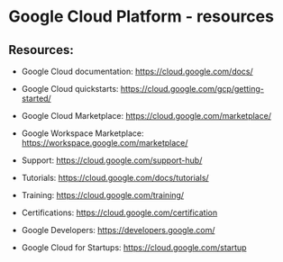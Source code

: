 # Google Cloud Platform - resources
	
## Resources:
- Google Cloud documentation:
https://cloud.google.com/docs/

- Google Cloud quickstarts:
https://cloud.google.com/gcp/getting-started/

- Google Cloud Marketplace:
https://cloud.google.com/marketplace/

- Google Workspace Marketplace:
https://workspace.google.com/marketplace/

- Support:
https://cloud.google.com/support-hub/

- Tutorials:
https://cloud.google.com/docs/tutorials/

- Training:
https://cloud.google.com/training/

- Certifications:
https://cloud.google.com/certification

- Google Developers:
https://developers.google.com/

- Google Cloud for Startups:
https://cloud.google.com/startup
